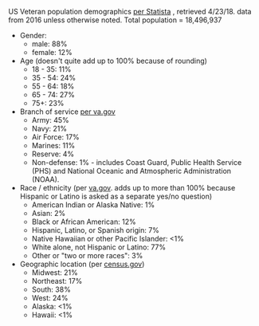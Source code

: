 US Veteran population demographics [per Statista](https://www.statista.com/topics/1279/veterans/) , retrieved 4/23/18. data from 2016 unless otherwise noted. Total population = 18,496,937

- Gender: 
  - male: 88% 
  - female: 12%
- Age (doesn't quite add up to 100% because of rounding)
  - 18 - 35: 11%
  - 35 - 54: 24%
  - 55 - 64: 18%
  - 65 - 74: 27%
  - 75+: 23%
- Branch of service [per va.gov](https://www.va.gov/vetdata/veteran_population.asp)
  - Army: 45%
  - Navy: 21%
  - Air Force: 17%
  - Marines: 11%
  - Reserve: 4%
  - Non-defense: 1% - includes Coast Guard, Public Health Service (PHS) and National Oceanic and Atmospheric Administration (NOAA).
- Race / ethnicity (per [va.gov](https://www.va.gov/vetdata/veteran_population.asp). adds up to more than 100% because Hispanic or Latino is asked as a separate yes/no question)
  - American Indian or Alaska Native: 1%
  - Asian: 2%
  - Black or African American: 12%
  - Hispanic, Latino, or Spanish origin: 7%
  - Native Hawaiian or other Pacific Islander: <1%
  - White alone, not Hispanic or Latino: 77%
  - Other or "two or more races": 3%
- Geographic location (per [census.gov](https://www.census.gov/popclock/data_tables.php?component=growth))
  - Midwest: 21%
  - Northeast: 17%
  - South: 38%
  - West: 24%
  - Alaska: <1%
  - Hawaii: <1%